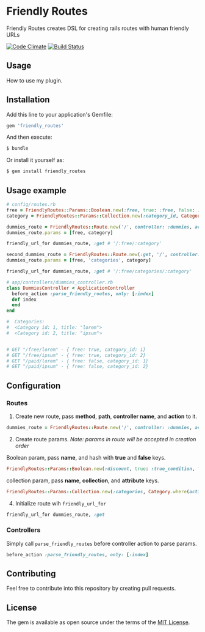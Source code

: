# Friendly Routes
Friendly Routes creates DSL for creating rails routes with human friendly URLs

[![Code Climate](https://codeclimate.com/github/RoM4iK/friendly_routes/badges/gpa.svg)](https://codeclimate.com/github/RoM4iK/friendly_routes)
[![Build Status](https://travis-ci.org/RoM4iK/friendly_routes.svg?branch=master)](https://travis-ci.org/RoM4iK/friendly_routes)
## Usage
How to use my plugin.

## Installation
Add this line to your application's Gemfile:

```ruby
gem 'friendly_routes'
```

And then execute:
```bash
$ bundle
```

Or install it yourself as:
```bash
$ gem install friendly_routes
```
## Usage example

```ruby
# config/routes.rb
free = FriendlyRoutes::Params::Boolean.new(:free, true: :free, false: :paid)
category = FriendlyRoutes::Params::Collection.new(:category_id, Category, :title)

dummies_route = FriendlyRoutes::Route.new('/', controller: :dummies, action: :index)
dummies_route.params = [free, category]

friendly_url_for dummies_route, :get # '/:free/:category'

second_dummies_route = FriendlyRoutes::Route.new(:get, '/', controller: :dummies, action: :index)
dummies_route.params = [free, 'categories', category]

friendly_url_for dummies_route, :get # '/:free/categories/:category'

# app/controllers/dummies_controller.rb
class DummiesController < ApplicationController
  before_action :parse_friendly_routes, only: [:index]
  def index
  end
end

#  Categories:
#  <Category id: 1, title: "lorem">
#  <Category id: 2, title: "ipsum">


# GET "/free/lorem" - { free: true, category_id: 1}
# GET "/free/ipsum" - { free: true, category_id: 2}
# GET "/paid/lorem" - { free: false, category_id: 1}
# GET "/paid/ipsum" - { free: false, category_id: 2}
```

## Configuration
### Routes

1. Create new route, pass **method**, **path**, **controller name**, and **action** to it.
```ruby
dummies_route = FriendlyRoutes::Route.new('/', controller: :dummies, action: :index)
```
2. Create route params. *Note: params in route will be accepted in creation order*

Boolean param, pass **name**, and hash with **true** and **false** keys.
```ruby
FriendlyRoutes::Params::Boolean.new(:discount, true: :true_condition, false: :false_condition)
```

collection param, pass **name**, **collection**, and **attribute** keys.
```ruby
FriendlyRoutes::Params::Collection.new(:categories, Category.where(active: true), :title)
```
4. Initialize route wih `friendly_url_for`
```ruby
friendly_url_for dummies_route, :get
```

### Controllers
Simply call `parse_friendly_routes` before controller action to parse params.
```ruby
before_action :parse_friendly_routes, only: [:index]
```

## Contributing
Feel free to contribute into this repository by creating pull requests.

## License
The gem is available as open source under the terms of the [MIT License](http://opensource.org/licenses/MIT).
